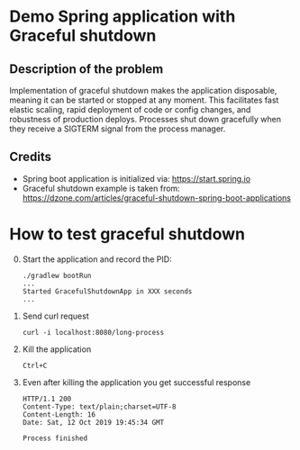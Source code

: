 # Demo Spring application with Graceful shutdown

## Description of the problem

Implementation of graceful shutdown makes the application disposable, meaning it can be started or stopped at any moment. 
This facilitates fast elastic scaling, rapid deployment of code or config changes, and robustness of production deploys.
Processes shut down gracefully when they receive a SIGTERM signal from the process manager.

## Credits

 - Spring boot application is initialized via: https://start.spring.io
 - Graceful shutdown example is taken from: https://dzone.com/articles/graceful-shutdown-spring-boot-applications

# How to test graceful shutdown

0. Start the application and record the PID:
     ```
    ./gradlew bootRun
   ...
   Started GracefulShutdownApp in XXX seconds
   ...
    ```
1. Send curl request
    ```
    curl -i localhost:8080/long-process 
    ```
2. Kill the application
    ```
   Ctrl+C
   ```
   
4. Even after killing the application you get successful response
    ```
    HTTP/1.1 200 
    Content-Type: text/plain;charset=UTF-8
    Content-Length: 16
    Date: Sat, 12 Oct 2019 19:45:34 GMT
    
    Process finished
    ```